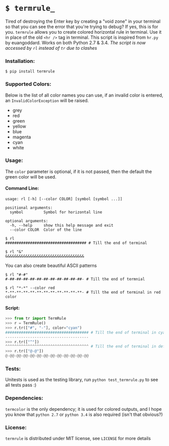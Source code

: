 `$ termrule_`
=============

Tired of destroying the Enter key by creating a "void zone" in your terminal so that you can see the error that you're trying to debug? If yes, this is for you. `termrule` allows you to create colored horizontal rule in terminal. Use it in place of the old `<hr />` tag in terminal. This script is inspired from `hr.py` by euangoddard. Works on both Python 2.7 & 3.4. *The script is now accessed by `rl` instead of `tr` due to clashes*

### Installation:
` $ pip install termrule `

### Supported Colors:
Below is the list of all color names you can use, if an invalid color is entered, an `InvalidColorException` will be raised.
 - grey
 - red
 - green
 - yellow
 - blue
 - magenta
 - cyan
 - white

### Usage:
The `color` parameter is optional, if it is not passed, then the default the green color will be used.

#### Command Line:
```
usage: rl [-h] [--color COLOR] [symbol [symbol ...]]

positional arguments:
  symbol         Symbol for horizontal line

optional arguments:
  -h, --help     show this help message and exit
  --color COLOR  Color of the line
```
```
$ rl
#################################### # Till the end of terminal 

$ rl "&"
&&&&&&&&&&&&&&&&&&&&&&&&&&&&&&&&&&&
```
You can also create beautiful ASCII patterns
```
$ rl "#-#"
#-##-##-##-##-##-##-##-##-##-##-##- # Till the end of termnial 

$ rl "*-*" --color red
*-**-**-**-**-**-**-**-**-**-**-**- # Till the end of terminal in red color
```

#### Script:
```python
>>> from tr import TermRule
>>> r = TermRule()
>>> r.tr(["#", "-"], color="cyan")
##################################### # Till the end of terminal in cyan color
-------------------------------------
>>> r.tr(["^"])
^^^^^^^^^^^^^^^^^^^^^^^^^^^^^^^^^^^^^ # Till the end of terminal in default color
>>> r.tr(["@-@"])
@-@@-@@-@@-@@-@@-@@-@@-@@-@@-@@-@@-@@
```
### Tests:
Unitests is used as the testing library, run `python test_termrule.py` to see all tests pass :)

### Dependencies:
`termcolor` is the only dependency; it is used for colored outputs, and I hope you know that `python 2.7` or `python 3.4` is also required (isn't that obvious?)

### License:
`termrule` is distributed under MIT license, see `LICENSE` for more details

